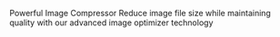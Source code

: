 Powerful Image Compressor
Reduce image file size while maintaining quality with our advanced image optimizer technology
